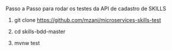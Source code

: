 
Passo a Passo para rodar os testes da API de cadastro de SKILLS

1) git clone https://github.com/mzani/microservices-skills-test

2) cd skills-bdd-master

3) mvnw test


